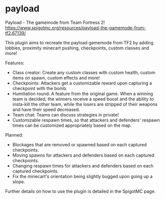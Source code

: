 # payload

Payload - The gamemode from Team Fortress 2!
https://www.spigotmc.org/resources/payload-the-gamemode-from-tf2.67139/

This plugin aims to recreate the payload gamemode from TF2 by adding lobbies, proximity minecart pushing, checkpoints, custom classes and more!

Features:
- Class creator: Create any custom classes with custom health, custom items on spawn, custom effects and more!
- Checkpoints: Attackers get a customizable reward upon capturing a checkpoint with the bomb.
- Humiliation round: A feature from the original game. When a winning team is decided, the winners receive a speed boost and the ability to insta-kill the other team, while the losers are stripped of their weapons and have their speed decreased.
- Team chat: Teams can discuss strategies in private!
- Customizable respawn times, so that attackers and defenders' respawn times can be customized appropriately based on the map.

Planned:
- Blockages that are removed or spawned based on each captured checkpoints.
- Moving spawns for attackers and defenders based on each captured checkpoints.
- Changing respawn times for attackers and defenders based on each captured checkpoints.
- Fix the minecart's orientation being slightly bugged upon going up a slope.

Further details on how to use the plugin is detailed in the SpigotMC page.
